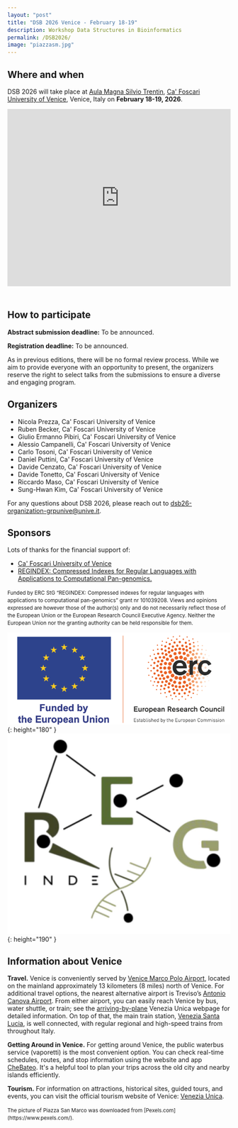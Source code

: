 ```yaml
---
layout: "post"
title: "DSB 2026 Venice - February 18-19"
description: Workshop Data Structures in Bioinformatics
permalink: /DSB2026/
image: "piazzasm.jpg"
---
```


<style>
  .hero .hero-text-container {
    width: 100% !important; 
    text-align: left;
}

.hero .inner-hero {
    align-items: start !important;
    top: 100px !important;
}
</style>


## Where and when

DSB 2026 will take place at [Aula Magna Silvio Trentin](https://www.unive.it/pag/31150/), [Ca' Foscari University of Venice](https://www.unive.it/web/en/497/home), Venice, Italy on **February 18-19, 2026**.

<iframe src="https://www.google.com/maps/embed?pb=!1m18!1m12!1m3!1d9360.59882355841!2d12.321188403211007!3d45.437693960916135!2m3!1f0!2f0!3f0!3m2!1i1024!2i768!4f13.1!3m3!1m2!1s0x477eb1cf4046f745%3A0x5eba211ce81fa5bf!2sAula%20magna%20Silvio%20Trentin!5e0!3m2!1sit!2sit!4v1755727841052!5m2!1sit!2sit" width="100%" height="400" style="border:0;margin-bottom:20px;" allowfullscreen="" loading="lazy" referrerpolicy="no-referrer-when-downgrade"></iframe>

## How to participate

**Abstract submission deadline:** To be announced.

**Registration deadline:** To be announced.

As in previous editions, there will be no formal review process. While we aim to provide everyone with an opportunity to present, the organizers reserve the right to select talks from the submissions to ensure a diverse and engaging program.


## Organizers

- Nicola Prezza, Ca' Foscari University of Venice
- Ruben Becker, Ca' Foscari University of Venice
- Giulio Ermanno Pibiri, Ca' Foscari University of Venice
- Alessio Campanelli, Ca' Foscari University of Venice
- Carlo Tosoni, Ca' Foscari University of Venice
- Daniel Puttini, Ca' Foscari University of Venice
- Davide Cenzato, Ca' Foscari University of Venice
- Davide Tonetto, Ca' Foscari University of Venice
- Riccardo Maso, Ca' Foscari University of Venice
- Sung-Hwan Kim, Ca' Foscari University of Venice

For any questions about DSB 2026, please reach out to [dsb26-organization-grpunive@unive.it](mailto:dsb26-organization-grpunive@unive.it).

## Sponsors

Lots of thanks for the financial support of:

- [Ca' Foscari University of Venice](https://www.unive.it/web/en/497/home)
- [REGINDEX: Compressed Indexes for Regular Languages with Applications to Computational Pan-genomics.](https://pric.unive.it/projects/regindex/home)

<small>Funded by ERC StG “REGINDEX: Compressed indexes for regular languages with applications to computational pan-genomics” grant nr 101039208. Views and opinions expressed are however those of the author(s) only and do not necessarily reflect those of the European Union or the European Research Council Executive Agency. Neither the European Union nor the granting authority can be held responsible for them.</small> 

![Funded by the European Union](./erc.png){: height="180" }  ![REGINDEX](./REGINDEX.jpg){: height="190" }

## Information about Venice

**Travel.** Venice is conveniently served by [Venice Marco Polo Airport](https://www.veniceairport.it/en/), located on the mainland approximately 13 kilometers (8 miles) north of Venice. For additional travel options, the nearest alternative airport is Treviso’s [Antonio Canova Airport](https://www.trevisoairport.it/en/). From either airport, you can easily reach Venice by bus, water shuttle, or train; see the [arriving-by-plane](https://events.veneziaunica.it/en/plan-your-trip/arriving-by-plane) Venezia Unica webpage for detailed information. On top of that, the main train station, [Venezia Santa Lucia](https://www.trenitalia.com/en.html), is well connected, with regular regional and high-speed trains from throughout Italy.

**Getting Around in Venice.** For getting around Venice, the public waterbus service (vaporetti) is the most convenient option. You can check real-time schedules, routes, and stop information using the website and app [CheBateo](https://chebateo.it/). It's a helpful tool to plan your trips across the old city and nearby islands efficiently.

**Tourism.** For information on attractions, historical sites, guided tours, and events, you can visit the official tourism website of Venice: [Venezia Unica](https://www.veneziaunica.it).


<small>
The picture of Piazza San Marco was downloaded from [Pexels.com](https://www.pexels.com/).
</small>
